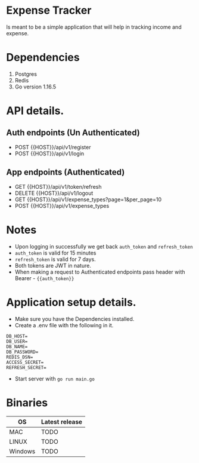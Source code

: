 # Expense Tracker
Is meant to be a simple application that will help in tracking income and expense.

# Dependencies
1. Postgres
2. Redis
3. Go version 1.16.5

# API details.

## Auth endpoints (Un Authenticated)
- POST {{HOST}}/api/v1/register
- POST {{HOST}}/api/v1/login

## App endpoints (Authenticated)
- GET {{HOST}}/api/v1/token/refresh
- DELETE {{HOST}}/api/v1/logout
- GET {{HOST}}/api/v1/expense_types?page=1&per_page=10
- POST {{HOST}}/api/v1/expense_types

# Notes
- Upon logging in successfully we get back `auth_token` and `refresh_token`
- `auth_token` is valid for 15 minutes
- `refresh_token` is valid for 7 days.
- Both tokens are JWT in nature.
- When making a request to Authenticated endpoints pass header with Bearer - `{{auth_token}}`

# Application setup details. 
- Make sure you have the Dependencies installed.
- Create a .env file with the following in it.
```
DB_HOST=
DB_USER=
DB_NAME=
DB_PASSWORD=
REDIS_DSN=
ACCESS_SECRET=
REFRESH_SECRET=
```
- Start server with `go run main.go`

# Binaries
| OS | Latest release |
----------|-----------|
| MAC     | TODO      |
| LINUX   | TODO      |
| Windows | TODO      |


